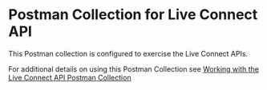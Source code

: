 # Postman Collection for Live Connect API

This Postman collection is configured to exercise the Live Connect APIs. 

For additional details on using this Postman Collection see [Working with the Live Connect API Postman Collection](https://api-docs.treasuredata.com/en/api/dwh-integration-api/quickstart/#quickstart)